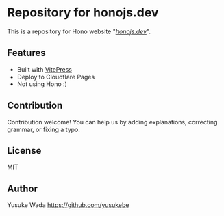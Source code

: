 # Repository for honojs.dev

This is a repository for Hono website "_[honojs.dev](https://honojs.dev)_".

## Features

- Built with [VitePress](https://vitepress.vuejs.org)
- Deploy to Cloudflare Pages
- Not using Hono :)

## Contribution

Contribution welcome!
You can help us by adding explanations, correcting grammar, or fixing a typo.

## License

MIT

## Author

Yusuke Wada <https://github.com/yusukebe>
